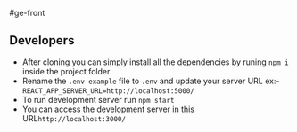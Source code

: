 #ge-front

## Developers

- After cloning you can simply install all the dependencies by runing `npm i` inside the project folder
- Rename the `.env-example` file to `.env` and update your server URL ex:- `REACT_APP_SERVER_URL=http://localhost:5000/`
- To run development server run `npm start`
- You can access the development server in this URL`http://localhost:3000/` 

